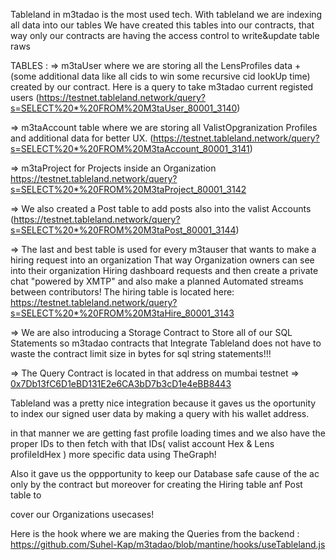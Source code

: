 Tableland in m3tadao is the most used tech. With tableland we are indexing all data into our tables
We have created this tables into our contracts, that way only our contracts are having the access control to write&update table raws

TABLES : 
=> m3taUser where we are storing all the LensProfiles data + (some additional data like all cids to win some recursive cid lookUp time)
created by our contract. Here is a query to take m3tadao current registed users
(https://testnet.tableland.network/query?s=SELECT%20*%20FROM%20M3taUser_80001_3140)
          
=> m3taAccount table where we are storing all ValistOpgranization Profiles and additional data for better UX.
       (https://testnet.tableland.network/query?s=SELECT%20*%20FROM%20M3taAccount_80001_3141)
       
=> m3taProject for Projects inside an Organization 
       https://testnet.tableland.network/query?s=SELECT%20*%20FROM%20M3taProject_80001_3142
       
=> We also created a Post table to add posts also into the valist Accounts 
       (https://testnet.tableland.network/query?s=SELECT%20*%20FROM%20M3taPost_80001_3144)
       
=> The last and best table is used for every m3tauser that wants to make a hiring request into an organization
       That way Organization owners can see into their organization Hiring dashboard requests and then create a private chat "powered by XMTP"
       and also make a planned Automated streams between contributors! 
       The hiring table is located here: 
       https://testnet.tableland.network/query?s=SELECT%20*%20FROM%20M3taHire_80001_3143


=> We are also introducing a Storage Contract to Store all of our SQL Statements so m3tadao contracts that Integrate Tableland does not have to 
waste the contract limit size in bytes for sql string statements!!!

=> The Query Contract is located in that address on mumbai testnet => [0x7Db13fC6D1eBD131E2e6CA3bD7b3cD1e4eBB8443](https://mumbai.polygonscan.com/address/0x469205fE9B115195BA73509FC6F8561c49b9E1e2#code)
       
Tableland was a pretty nice integration because it gaves us the oportunity to index our signed user data by making a query with his wallet address.

in that manner we are getting fast profile loading times and we also have the proper IDs to then fetch with that IDs( valist account Hex & Lens profileIdHex ) more specific data using TheGraph!

Also it gave us the oppportunity to keep our Database safe cause of the ac only by the contract but moreover for creating the Hiring table anf Post table to 

cover our Organizations usecases!


Here is the hook where we are making the Queries from the backend : https://github.com/Suhel-Kap/m3tadao/blob/mantine/hooks/useTableland.js


       
       
